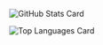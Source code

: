 ![GitHub Stats Card](https://github-readme-stats.vercel.app/api?username=oisikurumeronpan&count_private=true)

![Top Languages Card](https://github-readme-stats.vercel.app/api/top-langs/?username=oisikurumeronpan)
